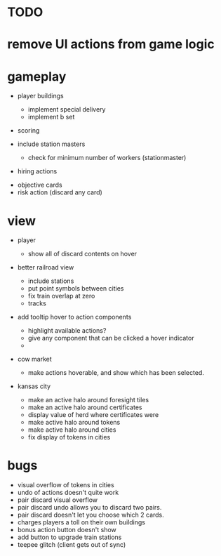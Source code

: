 # TODO

# remove UI actions from game logic

# gameplay

- player buildings
  - implement special delivery
  - implement b set

- scoring
- include station masters
  - check for minimum number of workers (stationmaster)

* hiring actions

- objective cards
- risk action (discard any card)

# view

- player
  - show all of discard contents on hover
- better railroad view
  - include stations
  - put point symbols between cities
  - fix train overlap at zero
  - tracks
- add tooltip hover to action components
  - highlight available actions?
  - give any component that can be clicked a hover indicator
  -
- cow market

  - make actions hoverable, and show which has been selected.

- kansas city
  - make an active halo around foresight tiles
  - make an active halo around certificates
  - display value of herd where certificates were
  - make active halo around tokens
  - make active halo around cities
  - fix display of tokens in cities

# bugs

- visual overflow of tokens in cities
- undo of actions doesn't quite work
- pair discard visual overflow
- pair discard undo allows you to discard two pairs.
- pair discard doesn't let you choose which 2 cards.
- charges players a toll on their own buildings
- bonus action button doesn't show
- add button to upgrade train stations
- teepee glitch (client gets out of sync)
